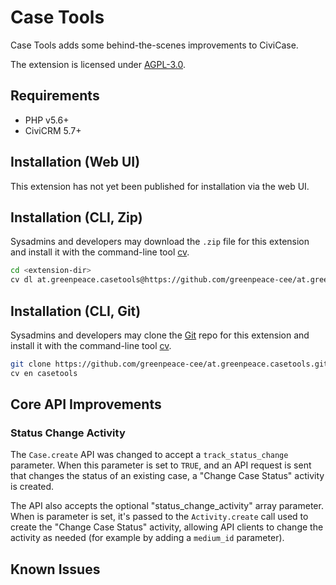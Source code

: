 # Case Tools

Case Tools adds some behind-the-scenes improvements to CiviCase.

The extension is licensed under [AGPL-3.0](LICENSE.txt).

## Requirements

* PHP v5.6+
* CiviCRM 5.7+

## Installation (Web UI)

This extension has not yet been published for installation via the web UI.

## Installation (CLI, Zip)

Sysadmins and developers may download the `.zip` file for this extension and
install it with the command-line tool [cv](https://github.com/civicrm/cv).

```bash
cd <extension-dir>
cv dl at.greenpeace.casetools@https://github.com/greenpeace-cee/at.greenpeace.casetools/archive/master.zip
```

## Installation (CLI, Git)

Sysadmins and developers may clone the [Git](https://en.wikipedia.org/wiki/Git) repo for this extension and
install it with the command-line tool [cv](https://github.com/civicrm/cv).

```bash
git clone https://github.com/greenpeace-cee/at.greenpeace.casetools.git
cv en casetools
```

## Core API Improvements

### Status Change Activity

The `Case.create` API was changed to accept a `track_status_change` parameter.
When this parameter is set to `TRUE`, and an API request is sent that changes
the status of an existing case, a "Change Case Status" activity is created.

The API also accepts the optional "status_change_activity" array parameter.
When is parameter is set, it's passed to the `Activity.create` call used to
create the "Change Case Status" activity, allowing API clients to change
the activity as needed (for example by adding a `medium_id` parameter). 


## Known Issues
